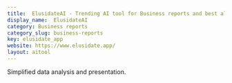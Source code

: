 ```yaml
---
title:  ElusidateAI - Trending AI tool for Business reports and best alternatives
display_name:  ElusidateAI
category: Business reports
category_slug: business-reports
key: elusidate_app
website: https://www.elusidate.app/
layout: aitool
---
```


Simplified data analysis and presentation.
